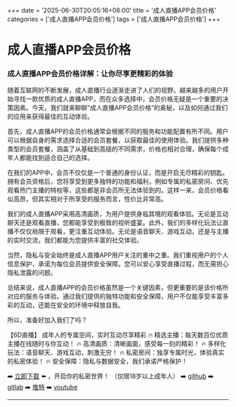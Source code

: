 +++
date = '2025-06-30T20:05:16+08:00'
title = '成人直播APP会员价格'
categories = ['成人直播APP会员价格']
tags = ['成人直播APP会员价格']
+++

# 成人直播APP会员价格

### 成人直播APP会员价格详解：让你尽享更精彩的体验

随着互联网的不断发展，成人直播行业逐渐走进了人们的视野。越来越多的用户开始寻找一款优质的成人直播APP，而在众多选择中，会员价格无疑是一个重要的决策因素。今天，我们就来聊聊“成人直播APP会员价格”的奥秘，以及如何通过我们的应用来获得最佳的互动体验。

首先，成人直播APP的会员价格通常会根据不同的服务和功能配置有所不同。用户可以根据自身的需求选择合适的会员套餐，以获取最佳的使用体验。我们提供多种类型的会员套餐，涵盖了从基础到高级的不同需求，价格也相对合理，确保每个成年人都能找到适合自己的选择。

在我们的APP中，会员不仅仅是一个普通的身份认证，而是开启无尽精彩的钥匙。拥有会员资格后，您将享受到更多独特的功能和福利，例如专属的私密房间、优先观看热门主播的特权等，这些都是非会员所无法体验到的。这样一来，会员价格看似高昂，但其实相对于所享受的服务而言，性价比非常高。

我们的成人直播APP采用高清画质，为用户提供身临其境的观看体验。无论是互动聊天还是观看直播，您都能享受到极致的视听盛宴。此外，我们的多样化玩法让直播不仅仅局限于观看，更注重互动体验。无论是语音聊天、游戏互动，还是与主播的实时交流，我们都能为您提供丰富的社交体验。

当然，隐私与安全始终是成人直播APP用户关注的重中之重。我们重视用户的个人信息保护，承诺为每位会员提供安全保障。您可以安心享受直播过程，而无需担心隐私泄露的问题。

总结来说，成人直播APP的会员价格虽然是一个关键因素，但更重要的是该价格所对应的服务与体验。通过我们提供的独特功能和安全保障，用户不仅能享受丰富多彩的互动，还能在安全的环境中释放自我。

所以，准备好加入我们了吗？

【6D直播】
成年人的专属空间，实时互动尽享精彩
🔥 精选主播：每天数百位优质主播在线随时与你互动！
🔥 高清画质：清晰画面，感受每一刻的精彩！
🔥 多样化玩法：语音聊天、游戏互动，刺激无穷！
🔥 私密房间：独享专属时光，体验真实的私密体验！
🔥 安全保障：隐私与数据安全，我们承诺严格保护！

➡️ [立即下载](https://down123.s3.ap-east-1.amazonaws.com/down/down.html?channelCode=blog) ⬅️ ，开启你的私密世界！ （仅限18岁以上成年人） 
➡️ [github](https://aldult-live.github.io/)
➡️ [gitlab](https://seo-09598d.gitlab.io/)
➡️ [推特](https://x.com/wegame33)
➡️ [youtube](https://www.youtube.com/@6Dlive)

---

